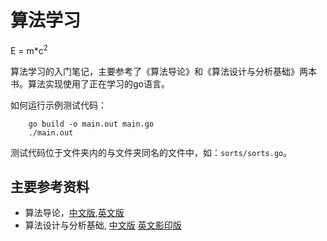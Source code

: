 # 算法学习

E = m*c<sup>2</sup>

算法学习的入门笔记，主要参考了《算法导论》和《算法设计与分析基础》两本书。算法实现使用了正在学习的go语言。

如何运行示例测试代码：

```
    go build -o main.out main.go
    ./main.out
```
测试代码位于文件夹内的与文件夹同名的文件中，如：`sorts/sorts.go`。

## 主要参考资料
* 算法导论，[中文版](https://www.amazon.cn/dp/B00AK7BYJY),[英文版](https://www.amazon.com/dp/0262033844)
* 算法设计与分析基础, [中文版](https://www.amazon.cn/dp/B00S4HCQUI) [英文影印版](https://www.amazon.cn/dp/B00D6BIA6G)